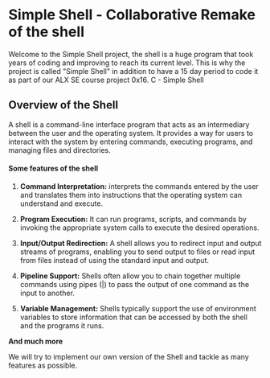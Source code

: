 # Simple Shell - Collaborative Remake of the shell
Welcome to the Simple Shell project, the shell is a huge program that took years of coding and improving to reach its current level. This is why the project is called "Simple Shell" in addition to have a 15 day period to code it as part of our ALX SE course project 0x16. C - Simple Shell

## Overview of the Shell
A shell is a command-line interface program that acts as an intermediary between the user and the operating system. It provides a way for users to interact with the system by entering commands, executing programs, and managing files and directories.

#### Some features of the shell
1. **Command Interpretation:**  interprets the commands entered by the user and translates them into instructions that the operating system can understand and execute.
2. **Program Execution:** It can run programs, scripts, and commands by invoking the appropriate system calls to execute the desired operations.

3. **Input/Output Redirection:** A shell allows you to redirect input and output streams of programs, enabling you to send output to files or read input from files instead of using the standard input and output.

4. **Pipeline Support:** Shells often allow you to chain together multiple commands using pipes (|) to pass the output of one command as the input to another.

5. **Variable Management:** Shells typically support the use of environment variables to store information that can be accessed by both the shell and the programs it runs.

**And much more**

We will try to implement our own version of the Shell and tackle as many features as possible.
